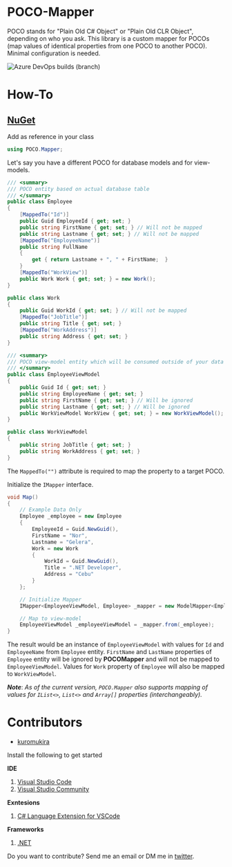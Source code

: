 # POCO-Mapper
POCO stands for "Plain Old C# Object" or "Plain Old CLR Object", depending on who you ask. This library is a custom mapper for POCOs (map values of identical properties from one POCO to another POCO). Minimal configuration is needed.

<img alt="Azure DevOps builds (branch)" src="https://img.shields.io/azure-devops/build/norgelera/dabf89f6-646a-4c51-ac54-7349811a3405/6/master.svg">

# How-To

## [NuGet](https://www.nuget.org/packages/POCOMapper/)

Add as reference in your class
```c#
using POCO.Mapper;
```
Let's say you have a different POCO for database models and for view-models.
```c#
/// <summary>
/// POCO entity based on actual database table
/// </summary>
public class Employee
{
    [MappedTo("Id")]
    public Guid EmployeeId { get; set; }
    public string FirstName { get; set; } // Will not be mapped
    public string Lastname { get; set; } // Will not be mapped
    [MappedTo("EmployeeName")]
    public string FullName
    {
        get { return Lastname + ", " + FirstName;  }
    }
    [MappedTo("WorkView")]
    public Work Work { get; set; } = new Work();
}

public class Work
{
    public Guid WorkId { get; set; } // Will not be mapped
    [MappedTo("JobTitle")]
    public string Title { get; set; }
    [MappedTo("WorkAddress")]
    public string Address { get; set; }
}

/// <summary>
/// POCO view-model entity which will be consumed outside of your data layer
/// </summary>
public class EmployeeViewModel
{
    public Guid Id { get; set; }
    public string EmployeeName { get; set; }
    public string FirstName { get; set; } // Will be ignored
    public string Lastname { get; set; } // Will be ignored
    public WorkViewModel WorkView { get; set; } = new WorkViewModel();
}

public class WorkViewModel
{
    public string JobTitle { get; set; }
    public string WorkAddress { get; set; }
}
```
The ```MappedTo("")``` attribute is required to map the property to a target POCO.

Initialize the ```IMapper``` interface.
```c#
void Map()
{
    // Example Data Only
    Employee _employee = new Employee
    {
        EmployeeId = Guid.NewGuid(),
        FirstName = "Nor",
        Lastname = "Gelera",
        Work = new Work
        {
            WorkId = Guid.NewGuid(),
            Title = ".NET Developer",
            Address = "Cebu"
        }
    };

    // Initialize Mapper
    IMapper<EmployeeViewModel, Employee> _mapper = new ModelMapper<EmployeeViewModel, Employee>();

    // Map to view-model
    EmployeeViewModel _employeeViewModel = _mapper.from(_employee);
}
```
The result would be an instance of ```EmployeeViewModel``` with values for ```Id``` and ```EmployeeName``` from ```Employee``` entity. ```FirstName``` and ```LastName``` properties of ```Employee``` entity will be ignored by **POCOMapper** and will not be mapped to ```EmployeeViewModel```. Values for ```Work``` property of ```Employee``` will also be mapped to ```WorkViewModel```.

***Note***: *As of the current version, ```POCO.Mapper``` also supports mapping of values for ```IList<>```, ```List<>``` and ```Array[]``` properties (_interchangeably_).*

# Contributors
- [kuromukira](https://www.twitter.com/norgelera)

Install the following to get started

**IDE**
1. [Visual Studio Code](https://code.visualstudio.com/) 
2. [Visual Studio Community](https://visualstudio.microsoft.com/downloads/)

**Exntesions**
1. [C# Language Extension for VSCode](https://marketplace.visualstudio.com/items?itemName=ms-vscode.csharp)

**Frameworks**
1. [.NET](https://www.microsoft.com/net/download)


Do you want to contribute? Send me an email or DM me in [twitter](https://www.twitter.com/norgelera).
